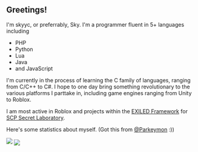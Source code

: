 Greetings!
---

I'm skyyc, or preferrably, Sky. I'm a programmer fluent in 5+ languages including

* PHP
* Python
* Lua
* Java
* and JavaScript

I'm currently in the process of learning the C family of languages, ranging from C/C++ to C#. I hope to one day bring something revolutionary to the various platforms I parttake in, including game engines ranging from Unity to Roblox.

I am most active in Roblox and projects within the [EXILED Framework](https://github.com/Exiled-Team/EXILED) for [SCP Secret Laboratory](https://store.steampowered.com/app/700330/SCP_Secret_Laboratory/).

Here's some statistics about myself. (Got this from [@Parkeymon](https://github.com/Parkeymon) :))

<img src="https://github-readme-stats.vercel.app/api?username=imskyyc&theme=radical">
<img align="center" src="https://github-readme-stats.vercel.app/api/top-langs/?username=imskyyc&theme=radical&layout=compact" />
